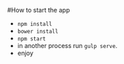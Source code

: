 #How to start the app
* `npm install`
* `bower install`
* `npm start`
* in another process run `gulp serve`.
* enjoy
